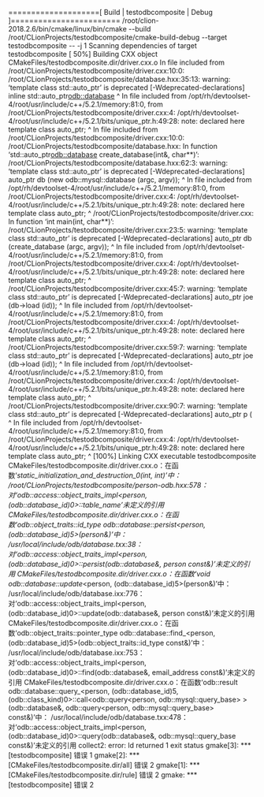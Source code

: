 ====================[ Build | testodbcomposite | Debug ]========================
/root/clion-2018.2.6/bin/cmake/linux/bin/cmake --build /root/CLionProjects/testodbcomposite/cmake-build-debug --target testodbcomposite -- -j 1
Scanning dependencies of target testodbcomposite
[ 50%] Building CXX object CMakeFiles/testodbcomposite.dir/driver.cxx.o
In file included from /root/CLionProjects/testodbcomposite/driver.cxx:10:0:
/root/CLionProjects/testodbcomposite/database.hxx:35:13: warning: ‘template<class> class std::auto_ptr’ is deprecated [-Wdeprecated-declarations]
 inline std::auto_ptr<odb::database>
             ^
In file included from /opt/rh/devtoolset-4/root/usr/include/c++/5.2.1/memory:81:0,
                 from /root/CLionProjects/testodbcomposite/driver.cxx:4:
/opt/rh/devtoolset-4/root/usr/include/c++/5.2.1/bits/unique_ptr.h:49:28: note: declared here
   template<typename> class auto_ptr;
                            ^
In file included from /root/CLionProjects/testodbcomposite/driver.cxx:10:0:
/root/CLionProjects/testodbcomposite/database.hxx: In function ‘std::auto_ptr<odb::database> create_database(int&, char**)’:
/root/CLionProjects/testodbcomposite/database.hxx:62:3: warning: ‘template<class> class std::auto_ptr’ is deprecated [-Wdeprecated-declarations]
   auto_ptr<database> db (new odb::mysql::database (argc, argv));
   ^
In file included from /opt/rh/devtoolset-4/root/usr/include/c++/5.2.1/memory:81:0,
                 from /root/CLionProjects/testodbcomposite/driver.cxx:4:
/opt/rh/devtoolset-4/root/usr/include/c++/5.2.1/bits/unique_ptr.h:49:28: note: declared here
   template<typename> class auto_ptr;
                            ^
/root/CLionProjects/testodbcomposite/driver.cxx: In function ‘int main(int, char**)’:
/root/CLionProjects/testodbcomposite/driver.cxx:23:5: warning: ‘template<class> class std::auto_ptr’ is deprecated [-Wdeprecated-declarations]
     auto_ptr<database> db (create_database (argc, argv));
     ^
In file included from /opt/rh/devtoolset-4/root/usr/include/c++/5.2.1/memory:81:0,
                 from /root/CLionProjects/testodbcomposite/driver.cxx:4:
/opt/rh/devtoolset-4/root/usr/include/c++/5.2.1/bits/unique_ptr.h:49:28: note: declared here
   template<typename> class auto_ptr;
                            ^
/root/CLionProjects/testodbcomposite/driver.cxx:45:7: warning: ‘template<class> class std::auto_ptr’ is deprecated [-Wdeprecated-declarations]
       auto_ptr<person> joe (db->load<person> (id));
       ^
In file included from /opt/rh/devtoolset-4/root/usr/include/c++/5.2.1/memory:81:0,
                 from /root/CLionProjects/testodbcomposite/driver.cxx:4:
/opt/rh/devtoolset-4/root/usr/include/c++/5.2.1/bits/unique_ptr.h:49:28: note: declared here
   template<typename> class auto_ptr;
                            ^
/root/CLionProjects/testodbcomposite/driver.cxx:59:7: warning: ‘template<class> class std::auto_ptr’ is deprecated [-Wdeprecated-declarations]
       auto_ptr<person> joe (db->load<person> (id));
       ^
In file included from /opt/rh/devtoolset-4/root/usr/include/c++/5.2.1/memory:81:0,
                 from /root/CLionProjects/testodbcomposite/driver.cxx:4:
/opt/rh/devtoolset-4/root/usr/include/c++/5.2.1/bits/unique_ptr.h:49:28: note: declared here
   template<typename> class auto_ptr;
                            ^
/root/CLionProjects/testodbcomposite/driver.cxx:90:7: warning: ‘template<class> class std::auto_ptr’ is deprecated [-Wdeprecated-declarations]
       auto_ptr<person> p (
       ^
In file included from /opt/rh/devtoolset-4/root/usr/include/c++/5.2.1/memory:81:0,
                 from /root/CLionProjects/testodbcomposite/driver.cxx:4:
/opt/rh/devtoolset-4/root/usr/include/c++/5.2.1/bits/unique_ptr.h:49:28: note: declared here
   template<typename> class auto_ptr;
                            ^
[100%] Linking CXX executable testodbcomposite
CMakeFiles/testodbcomposite.dir/driver.cxx.o：在函数‘__static_initialization_and_destruction_0(int, int)’中：
/root/CLionProjects/testodbcomposite/person-odb.hxx:578：对‘odb::access::object_traits_impl<person, (odb::database_id)0>::table_name’未定义的引用
CMakeFiles/testodbcomposite.dir/driver.cxx.o：在函数‘odb::object_traits<person>::id_type odb::database::persist_<person, (odb::database_id)5>(person&)’中：
/usr/local/include/odb/database.txx:38：对‘odb::access::object_traits_impl<person, (odb::database_id)0>::persist(odb::database&, person const&)’未定义的引用
CMakeFiles/testodbcomposite.dir/driver.cxx.o：在函数‘void odb::database::update_<person, (odb::database_id)5>(person&)’中：
/usr/local/include/odb/database.ixx:776：对‘odb::access::object_traits_impl<person, (odb::database_id)0>::update(odb::database&, person const&)’未定义的引用
CMakeFiles/testodbcomposite.dir/driver.cxx.o：在函数‘odb::object_traits<person>::pointer_type odb::database::find_<person, (odb::database_id)5>(odb::object_traits<person>::id_type const&)’中：
/usr/local/include/odb/database.ixx:753：对‘odb::access::object_traits_impl<person, (odb::database_id)0>::find(odb::database&, email_address const&)’未定义的引用
CMakeFiles/testodbcomposite.dir/driver.cxx.o：在函数‘odb::result<person> odb::database::query_<person, (odb::database_id)5, (odb::class_kind)0>::call<odb::query<person, odb::mysql::query_base> >(odb::database&, odb::query<person, odb::mysql::query_base> const&)’中：
/usr/local/include/odb/database.txx:478：对‘odb::access::object_traits_impl<person, (odb::database_id)0>::query(odb::database&, odb::mysql::query_base const&)’未定义的引用
collect2: error: ld returned 1 exit status
gmake[3]: *** [testodbcomposite] 错误 1
gmake[2]: *** [CMakeFiles/testodbcomposite.dir/all] 错误 2
gmake[1]: *** [CMakeFiles/testodbcomposite.dir/rule] 错误 2
gmake: *** [testodbcomposite] 错误 2
